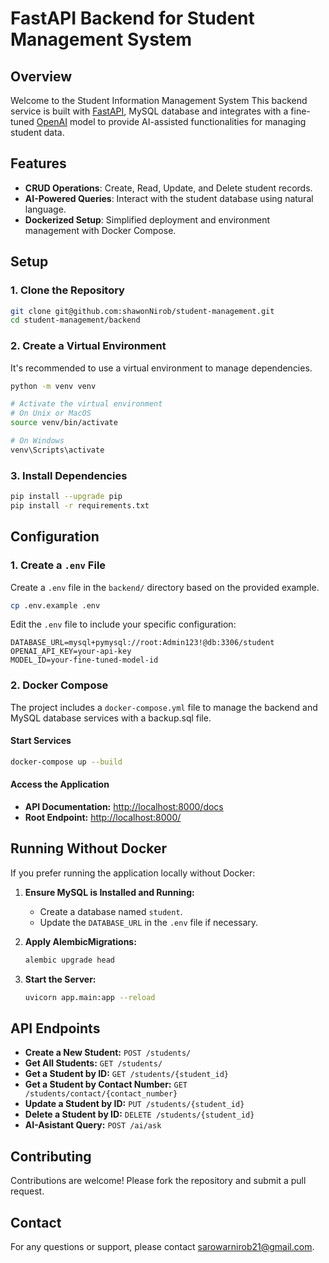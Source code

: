 # FastAPI Backend for Student Management System

## Overview

Welcome to the Student Information Management System This backend service is built with [FastAPI](https://fastapi.tiangolo.com/), MySQL database and integrates with a fine-tuned [OpenAI](https://openai.com/) model to provide AI-assisted functionalities for managing student data.

## Features

- **CRUD Operations**: Create, Read, Update, and Delete student records.
- **AI-Powered Queries**: Interact with the student database using natural language.
- **Dockerized Setup**: Simplified deployment and environment management with Docker Compose.

## Setup

### 1. Clone the Repository

```bash
git clone git@github.com:shawonNirob/student-management.git
cd student-management/backend
```

### 2. Create a Virtual Environment

It's recommended to use a virtual environment to manage dependencies.

```bash
python -m venv venv

# Activate the virtual environment
# On Unix or MacOS
source venv/bin/activate

# On Windows
venv\Scripts\activate
```

### 3. Install Dependencies

```bash
pip install --upgrade pip
pip install -r requirements.txt
```

## Configuration

### 1. Create a `.env` File

Create a `.env` file in the `backend/` directory based on the provided example.

```bash
cp .env.example .env
```

Edit the `.env` file to include your specific configuration:

```
DATABASE_URL=mysql+pymysql://root:Admin123!@db:3306/student
OPENAI_API_KEY=your-api-key
MODEL_ID=your-fine-tuned-model-id
```

### 2. Docker Compose

The project includes a `docker-compose.yml` file to manage the backend and MySQL database services with a backup.sql file.

#### Start Services

```bash
docker-compose up --build
```

#### Access the Application

- **API Documentation:** [http://localhost:8000/docs](http://localhost:8000/docs)
- **Root Endpoint:** [http://localhost:8000/](http://localhost:8000/)

## Running Without Docker

If you prefer running the application locally without Docker:

1. **Ensure MySQL is Installed and Running:**

   - Create a database named `student`.
   - Update the `DATABASE_URL` in the `.env` file if necessary.

2. **Apply AlembicMigrations:**

   ```bash
   alembic upgrade head
   ```

3. **Start the Server:**

   ```bash
   uvicorn app.main:app --reload
   ```

## API Endpoints

- **Create a New Student:** `POST /students/`
- **Get All Students:** `GET /students/`
- **Get a Student by ID:** `GET /students/{student_id}`
- **Get a Student by Contact Number:** `GET /students/contact/{contact_number}`
- **Update a Student by ID:** `PUT /students/{student_id}`
- **Delete a Student by ID:** `DELETE /students/{student_id}`
- **AI-Asistant Query:** `POST /ai/ask`

## Contributing

Contributions are welcome! Please fork the repository and submit a pull request.

## Contact

For any questions or support, please contact [sarowarnirob21@gmail.com](mailto:sarowarnirob21@gmail.com).
```
